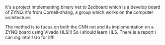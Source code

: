 it's a project implementing binary net to Zedboard which is a develop board of ZYNQ.
it's from Cornell-zhang, a group which works on the computer architecture.

The method is to fucus on both the CNN net and its implementation on a ZYNQ board using Vivado HLS!!!
So i should learn HLS. There is a report i can dig into!!! Go for it!!!
